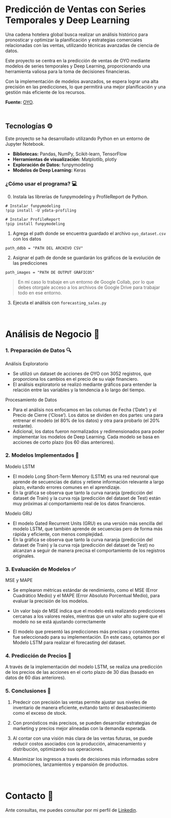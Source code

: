 # Predicción de Ventas con Series Temporales y Deep Learning
Una cadena hotelera global busca realizar un análisis histórico para pronosticar y optimizar la planificación y estrategias comerciales relacionadas con las ventas, utilizando técnicas avanzadas de ciencia de datos.

Este proyecto se centra en la predicción de ventas de OYO mediante modelos de series temporales y Deep Learning, proporcionando una herramienta valiosa para la toma de decisiones financieras.

Con la implementación de modelos avanzados, se espera lograr una alta precisión en las predicciones, lo que permitirá una mejor planificación y una gestión más eficiente de los recursos.

**Fuente:** [OYO](https://www.kaggle.com/datasets/mayankanand2701/oyo-stock-price-dataset/data).


## <br> Tecnologías ⚙️
Este proyecto se ha desarrollado utilizando Python en un entorno de Jupyter Notebook.
* **Bibliotecas:** Pandas, NumPy, Scikit-learn, TensorFlow
* **Herramientas de visualización:** Matplotlib, plotly
* **Exploración de Datos:** funpymodeling
* **Modelos de Deep Learning:** Keras 

### ¿Cómo usar el programa? 💻
0. Instala las librerías de funpymodeling y ProfileReport de Python.
```
# Instalar funpymodeling
!pip install -U ydata-profiling

# Instalar ProfileReport
!pip install funpymodeling
```
1. Agrega el path donde se encuentra guardado el archivo `oyo_dataset.csv` con los datos
```
path_ddbb = "PATH DEL ARCHIVO CSV"
```
2. Asignar el path de donde se guardarán los gráficos de la evolución de las predicciones

```
path_images = "PATH DE OUTPUT GRÁFICOS"
```
> En mi caso lo trabaje en un entorno de Google Collab, por lo que debes otorgale acceso a los archivos de Google Drive para trabajar todo en ese entorno.

3. Ejecuta el análisis con `forecasting_sales.py`

# <br> Análisis de Negocio 🌟

### 1. Preparación de Datos 🔍
Análisis Exploratorio
- Se utilizó un dataset de acciones de OYO con 3052 registros, que proporciona los cambios en el precio de su viaje financiero.
- El análisis exploratorio se realizó mediante gráficos para entender la relación entre las variables y la tendencia a lo largo del tiempo.

Procesamiento de Datos
- Para el análisis nos enfocamos en las columas de Fecha (‘Date’) y el Precio de Cierre (‘Close’). Los datos se dividen en dos partes: una para entrenar el modelo (el 80% de los datos) y otra para probarlo (el 20% restante).
- Adicional, los datos fueron normalizados y redimensionados para poder implementar los modelos de Deep Learning. Cada modelo se basa en acciones de corto plazo (los 60 días anteriores).

### 2. Modelos Implementados 🤖

Modelo LSTM
- El modelo Long Short-Term Memory (LSTM) es una red neuronal que aprende de secuencias de datos y retiene información relevante a largo plazo, evitando errores comunes en el aprendizaje.
- En la gráfica se observa que tanto la curva naranja (predicción del dataset de Train) y la curva roja (predicción del dataset de Test) están muy próximas al comportamiento real de los datos financieros.


Modelo GRU
- El modelo Gated Recurrent Units (GRU) es una versión más sencilla del modelo LSTM, que también aprende de secuencias pero de forma más rápida y eficiente, con menos complejidad.
- En la gráfica se observa que tanto la curva naranja (predicción del dataset de Train) y la curva roja (predicción del dataset de Test) no alcanzan a seguir de manera precisa el comportamiento de los registros originales.

### 3. Evaluación de Modelos ✅
MSE y MAPE
- Se emplearon métricas estándar de rendimiento, como el MSE (Error Cuadrático Medio) y el MAPE (Error Absoluto Porcentual Medio), para evaluar la precisión de los modelos.

- Un valor bajo de MSE indica que el modelo está realizando predicciones cercanas a los valores reales, mientras que un valor alto sugiere que el modelo no se está ajustando correctamente
- El modelo que presentó las predicciones más precisas y consistentes fue seleccionado para su implementación. En este caso, optamos por el Modelo LSTM para realizar el forecasting del dataset.

### 4. Predicción de Precios 🎯
A través de la implementación del modelo LSTM, se realiza una predicción de los precios de las acciones en el corto plazo de 30 días (basado en datos de 60 días anteriores).


### 5. Conclusiones 🚀
1.  Predecir con precisión las ventas permite ajustar sus niveles de inventario de manera eficiente, evitando tanto el desabastecimiento como el exceso de stock.

2. Con pronósticos más precisos, se pueden desarrollar estrategias de marketing y precios mejor alineadas con la demanda esperada.

3. Al contar con una visión más clara de las ventas futuras, se puede reducir costos asociados con la producción, almacenamiento y distribución, optimizando sus operaciones.

4. Maximizar los ingresos a través de decisiones más informadas sobre promociones, lanzamientos y expansión de productos.

# <br> Contacto 🌟
Ante consultas, me puedes consultar por mi perfil de [Linkedin](https://www.linkedin.com/in/mario-bustillo/).
